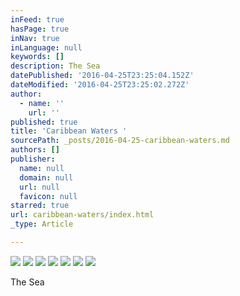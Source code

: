 ```yaml
---
inFeed: true
hasPage: true
inNav: true
inLanguage: null
keywords: []
description: The Sea
datePublished: '2016-04-25T23:25:04.152Z'
dateModified: '2016-04-25T23:25:02.272Z'
author:
  - name: ''
    url: ''
published: true
title: 'Caribbean Waters '
sourcePath: _posts/2016-04-25-caribbean-waters.md
authors: []
publisher:
  name: null
  domain: null
  url: null
  favicon: null
starred: true
url: caribbean-waters/index.html
_type: Article

---
```

![](https://the-grid-user-content.s3-us-west-2.amazonaws.com/91f10a9a-f5b1-42d9-a19e-5972e91a0b56.jpg)
![](https://the-grid-user-content.s3-us-west-2.amazonaws.com/fd87b462-7d54-4719-99ed-6d5a0f5a70a4.jpg)
![](https://the-grid-user-content.s3-us-west-2.amazonaws.com/5ad8de1a-c05b-49ba-b6d3-cc1a9a2b390f.jpg)
![](https://the-grid-user-content.s3-us-west-2.amazonaws.com/edf61979-da8f-4895-8b7c-317a093d5dcc.jpg)
![](https://the-grid-user-content.s3-us-west-2.amazonaws.com/1f77220b-531d-4cc4-9c14-cf7395cc971d.jpg)
![](https://the-grid-user-content.s3-us-west-2.amazonaws.com/eeb4f0fc-f64e-4b3e-8ff6-f965e3997715.jpg)
![](https://the-grid-user-content.s3-us-west-2.amazonaws.com/9959c070-5899-4a90-846b-32b9922ea8b2.jpg)

The Sea